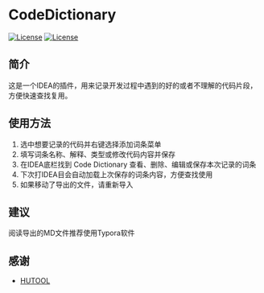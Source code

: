 # CodeDictionary
[![License](https://img.shields.io/jetbrains/plugin/v/15438-code-dictionary?style=flat-square)](https://plugins.jetbrains.com/plugin/1066-codedependency)
[![License](https://img.shields.io/badge/license-Apache%202-4EB1BA.svg?style=flat-square)](https://www.apache.org/licenses/LICENSE-2.0.html)

## 简介
这是一个IDEA的插件，用来记录开发过程中遇到的好的或者不理解的代码片段，方便快速查找复用。

## 使用方法
1. 选中想要记录的代码并右键选择添加词条菜单
2. 填写词条名称、解释、类型或修改代码内容并保存
3. 在IDEA底栏找到 Code Dictionary 查看、删除、编辑或保存本次记录的词条
4. 下次打IDEA目会自动加载上次保存的词条内容，方便查找使用
5. 如果移动了导出的文件，请重新导入

## 建议
阅读导出的MD文件推荐使用Typora软件

## 感谢
- <a target="_blank" href="https://github.com/looly/hutool/">HUTOOL</a>
